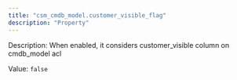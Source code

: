 ```yaml
---
title: "csm_cmdb_model.customer_visible_flag"
description: "Property"
---
```


Description: When enabled, it considers customer_visible column on cmdb_model acl

Value: `false`